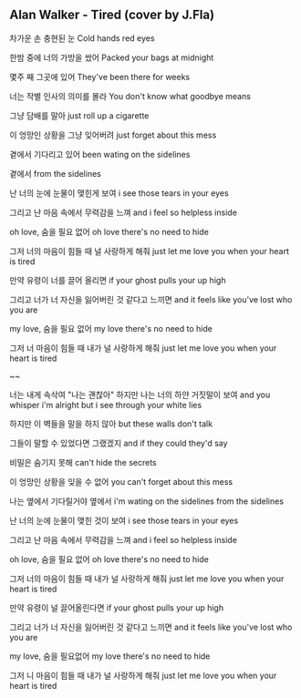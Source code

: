 ## Alan Walker - Tired (cover by J.Fla)

차가운 손 충현된 눈
Cold hands red eyes

한밤 중에 너의 가방을 쌌어
Packed your bags at midnight

몇주 째 그곳에 있어
They've been there for weeks

너는 작별 인사의 의미를 몰라
You don't know what goodbye means

그냥 담배를 말아
just roll up a cigarette

이 엉망인 상황을 그냥 잊어버려
just forget about this mess

곁에서 기다리고 있어
been wating on the sidelines

곁에서
from the sidelines

난 너의 눈에 눈물이 맺힌게 보여
i see those tears in your eyes

그리고 난 마음 속에서 무력감을 느껴
and i feel so  helpless inside

oh love, 숨을 필요 없어
oh love there's no need to hide

그저 너의 마음이 힘들 때 널 사랑하게 해줘
just let me love you when your heart is tired

만약 유령이 너를 끌어 올리면
if your ghost pulls your up high

그리고 너가 너 자신을 잃어버린 것 같다고 느끼면
and it feels like you've lost who you are

my love, 숨을 필요 없어
my love there's no need to hide

그저 너 마음이 힘들 때 내가 널 사랑하게 해줘
just let me love you when your heart is tired

~~ 

너는 내게 속삭여 "나는 괜찮아" 하지만 나는 너의 하얀 거짓말이 보여
and you whisper i'm alright but i see through your white lies

하지만 이 벽들을 말을 하지 않아
but these walls don't talk 

그들이 말할 수 있었다면 그랬겠지
and if they could they'd say

비밀은 숨기지 못해
can't hide the secrets

이 엉망인 상황을 잊을 수 없어
you can't forget about this mess

나는 옆에서 기다릴거야 옆에서
i'm wating on the sidelines from the sidelines

난 너의 눈에 눈물이 맺힌 것이 보여
i see those tears in your eyes

그리고 난 마음 속에서 무력감을 느껴
and i feel so helpless inside

oh love, 숨을 필요 없어
oh love there's no need to hide

그저 너의 마음이 힘들 때 내가 널 사랑하게 해줘
just let me love you when your heart is tired

만약 유령이 널 끌어올린다면
if your ghost pulls your up high

그리고 너가 너 자신을 잃어버린 것 같다고 느끼면
and it feels like you've lost who you are

my love, 숨을 필요없어
my love there's no need to hide

그저 니 마음이 힘들 때 내가 널 사랑하게 해줘
just let me love you when your heart is tired